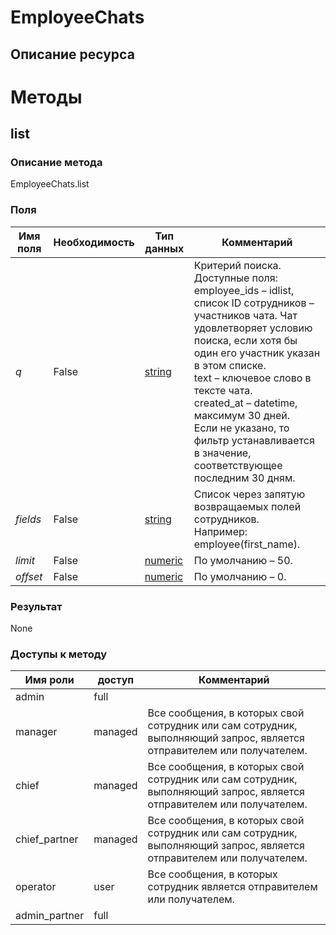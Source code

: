 
# EmployeeChats

## Описание ресурса

# Методы

## list

### Описание метода
EmployeeChats.list<br/>
### Поля

| Имя поля | Необходимость | Тип данных | Комментарий |
|---|---|---|---|
|*q*|False|[string](/docs/types/string.md)|Критерий поиска.<br/>Доступные поля:<br/>employee_ids – idlist, список ID сотрудников – участников чата. Чат удовлетворяет условию поиска, если хотя бы один его участник указан в этом списке.<br/>text – ключевое слово в тексте чата.<br/>created_at – datetime, максимум 30 дней.<br/>Если не указано, то фильтр устанавливается в значение, соответствующее последним 30 дням.<br/>|
|*fields*|False|[string](/docs/types/string.md)|Список через запятую возвращаемых полей сотрудников.<br/>Например: employee(first_name).<br/>|
|*limit*|False|[numeric](/docs/types/numeric.md)|По умолчанию – 50.<br/>|
|*offset*|False|[numeric](/docs/types/numeric.md)|По умолчанию – 0.<br/>|

### Результат
None
### Доступы к методу

| Имя роли | доступ | Комментарий |
|---|---|---|
|admin|full||
|manager|managed|Все сообщения, в которых свой сотрудник или сам сотрудник, выполняющий запрос, является отправителем или получателем.|
|chief|managed|Все сообщения, в которых свой сотрудник или сам сотрудник, выполняющий запрос, является отправителем или получателем.|
|chief_partner|managed|Все сообщения, в которых свой сотрудник или сам сотрудник, выполняющий запрос, является отправителем или получателем.|
|operator|user|Все сообщения, в которых сотрудник является  отправителем или получателем.|
|admin_partner|full||
